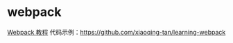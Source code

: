 # webpack

[Webpack 教程](https://www.qianduandao.com/category/webpack/)
代码示例：https://github.com/xiaoqing-tan/learning-webpack

